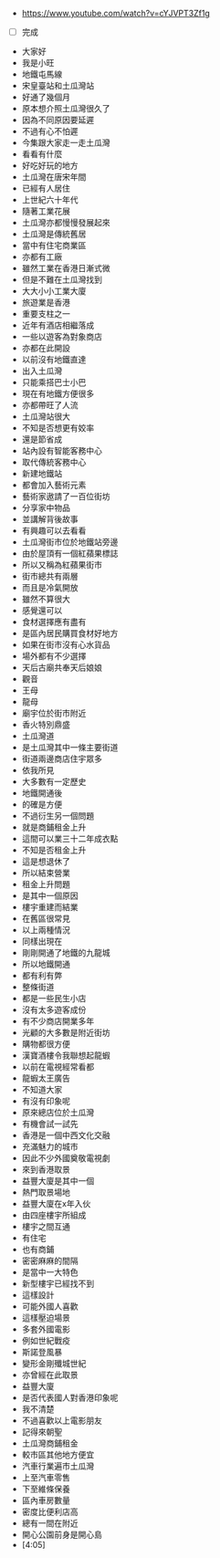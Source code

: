 - https://www.youtube.com/watch?v=cYJVPT3Zf1g
- [ ] 完成
- 大家好
- 我是小旺
- 地鐵屯馬線
- 宋皇臺站和土瓜灣站
- 好通了幾個月
- 原本想介照土瓜灣很久了
- 因為不同原因要延遲
- 不過有心不怕遲
- 今集跟大家走一走土瓜灣
- 看看有什麼
- 好吃好玩的地方
- 土瓜灣在唐宋年間
- 已經有人居住
- 上世紀六十年代
- 隨著工業花展
- 土瓜灣亦都慢慢發展起來
- 土瓜灣是傳統舊居
- 當中有住宅商業區
- 亦都有工廠
- 雖然工業在香港日漸式微
- 但是不難在土瓜灣找到
- 大大小小工業大廈
- 旅遊業是香港
- 重要支柱之一
- 近年有酒店相繼落成
- 一些以遊客為對象商店
- 亦都在此開設
- 以前沒有地鐵直達
- 出入土瓜灣
- 只能乘搭巴士小巴
- 現在有地鐵方便很多
- 亦都帶旺了人流
- 土瓜灣站很大
- 不知是否想更有姣率
- 還是節省成
- 站內設有智能客務中心
- 取代傳統客務中心
- 新建地鐵站
- 都會加入藝術元素
- 藝術家遨請了一百位街坊
- 分享家中物品
- 並講解背後故事
- 有興趣可以去看看
- 土瓜灣街市位於地鐵站旁邊
- 由於屋頂有一個紅蘋果標誌
- 所以又稱為紅蘋果街市
- 街市總共有兩層
- 而且是冷氣開放
- 雖然不算很大
- 感覺還可以
- 食材選擇應有盡有
- 是區內居民購買食材好地方
- 如果在街市沒有心水貨品
- 場外都有不少選擇
- 天后古廟共奉天后娘娘
- 觀音
- 王母
- 龍母
- 廟宇位於街市附近
- 香火特別鼎盛
- 土瓜灣道
- 是土瓜灣其中一條主要街道
- 街道兩邊商店住宇眾多
- 依我所見
- 大多數有一定歷史
- 地鐵開通後
- 的確是方便
- 不過衍生另一個問題
- 就是商鋪租金上升
- 這間可以業三十二年成衣點
- 不知是否租金上升
- 這是想退休了
- 所以結束營業
- 租金上升問題
- 是其中一個原因
- 樓宇重建而結業
- 在舊區很常見
- 以上兩種情況
- 同樣出現在
- 剛剛開通了地鐵的九龍城
- 所以地鐵開通
- 都有利有弊
- 整條街道
- 都是一些民生小店
- 沒有太多遊客成份
- 有不少商店開業多年
- 光顧的大多數是附近街坊
- 購物都很方便
- 漢寶酒樓令我聯想起龍蝦
- 以前在電視經常看都
- 龍蝦太王廣告
- 不知道大家
- 有沒有印象呢
- 原來總店位於土瓜灣
- 有機會試一試先
- 香港是一個中西文化交融
- 充滿魅力的城市
- 因此不少外國奠敬電視劇
- 來到香港取景
- 益豐大廈是其中一個
- 熱門取景場地
- 益豐大廈在x年入伙
- 由四座樓宇所組成
- 樓宇之間互通
- 有住宅
- 也有商鋪
- 密密麻麻的間隔
- 是當中一大特色
- 新型樓宇已經找不到
- 這樣設計
- 可能外國人喜歡
- 這樣壓迫場景
- 多套外國電影
- 例如世紀戰疫
- 斯諾登風暴
- 變形金剛殲城世紀
- 亦曾經在此取景
- 益豐大廈
- 是否代表國人對香港印象呢
- 我不清楚
- 不過喜歡以上電影朋友
- 記得來朝聖
- 土瓜灣商鋪租金
- 較市區其他地方便宜
- 汽車行業遍市土瓜灣
- 上至汽車零售
- 下至維條保養
- 區內車房數量
- 密度比便利店高
- 總有一間在附近
- 開心公園前身是開心島
- [4:05]
